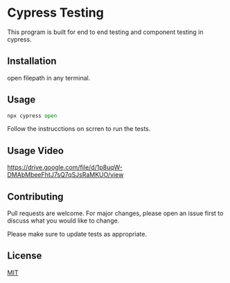 # Cypress Testing

This program is built for end to end testing and component testing in cypress.

## Installation

open filepath in any terminal.

## Usage

```python
npx cypress open
```
Follow the instrucctions on scrren to run the tests.

## Usage Video

https://drive.google.com/file/d/1p8uqW-DMAbMbeeFhtJ7sQ7qSJsRaMKUO/view

## Contributing

Pull requests are welcome. For major changes, please open an issue first
to discuss what you would like to change.

Please make sure to update tests as appropriate.

## License

[MIT](https://choosealicense.com/licenses/mit/)

